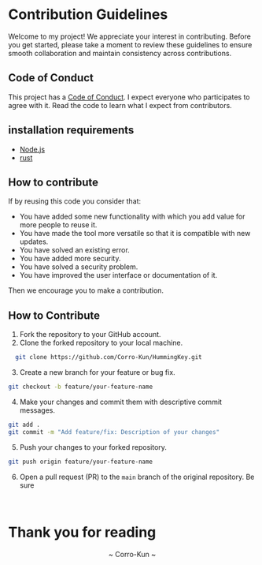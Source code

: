 # Contribution Guidelines

Welcome to my project! We appreciate your interest in contributing. Before you get started, please take a moment to review these guidelines to ensure smooth collaboration and maintain consistency across contributions.

## Code of Conduct

This project has a [Code of Conduct](CODE_OF_CONDUCT.md). I expect everyone who participates to agree with it. Read the code to learn what I expect from contributors.

## installation requirements

- [Node.js](https://nodejs.org/en/download/)
- [rust](https://www.rust-lang.org/tools/install)

## How to contribute

If by reusing this code you consider that:

- You have added some new functionality with which you add value for more people to reuse it.
- You have made the tool more versatile so that it is compatible with new updates.
- You have solved an existing error.
- You have added more security.
- You have solved a security problem.
- You have improved the user interface or documentation of it.

Then we encourage you to make a contribution.

## How to Contribute

1. Fork the repository to your GitHub account.
2. Clone the forked repository to your local machine.
```bash
  git clone https://github.com/Corro-Kun/HummingKey.git
```
3. Create a new branch for your feature or bug fix.
```bash
git checkout -b feature/your-feature-name
```
4. Make your changes and commit them with descriptive commit messages.
```bash
git add .
git commit -m "Add feature/fix: Description of your changes"
```
5. Push your changes to your forked repository.
```bash
git push origin feature/your-feature-name
```
6. Open a pull request (PR) to the `main` branch of the original repository. Be sure

<br>

# Thank you for reading
<p align="center">~ Corro-Kun ~</p>